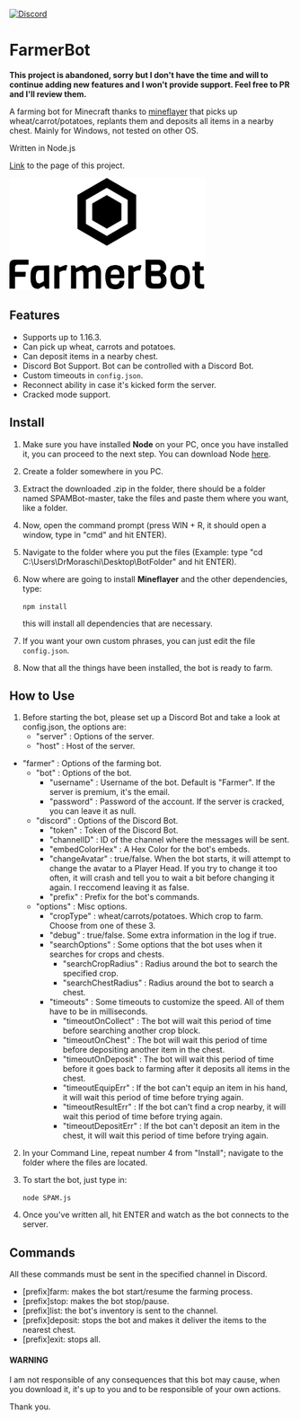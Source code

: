 [![Discord](https://img.shields.io/badge/Chat-Discord-blue.svg)](https://discord.gg/JQeVxbQT5G)
# FarmerBot
**This project is abandoned, sorry but I don't have the time and will to continue adding new features and I won't provide support. Feel free to PR and I'll review them.**

A farming bot for Minecraft thanks to [mineflayer](https://github.com/PrismarineJS/mineflayer) that picks up wheat/carrot/potatoes, replants them and deposits all items in a nearby chest. Mainly for Windows, not tested on other OS.

Written in Node.js

[Link](https://drmoraschi.github.io/FarmerBot/) to the page of this project.

<img alt="logo" src="https://github.com/DrMoraschi/FarmerBot/raw/master/images/projectlogo.jpg" height="200" />

## Features

 * Supports up to 1.16.3.
 * Can pick up wheat, carrots and potatoes.
 * Can deposit items in a nearby chest.
 * Discord Bot Support. Bot can be controlled with a Discord Bot.
 * Custom timeouts in `config.json`.
 * Reconnect ability in case it's kicked form the server.
 * Cracked mode support.

## Install

 1. Make sure you have installed **Node** on your PC, once you have installed it, you can proceed to the next step. You can download Node [here](https://nodejs.org/).
 1. Create a folder somewhere in you PC.
 2. Extract the downloaded .zip in the folder, there should be a folder named SPAMBot-master, take the files and paste them where you want, like a folder.
 3. Now, open the command prompt (press WIN + R, it should open a window, type in "cmd" and hit ENTER).
 4. Navigate to the folder where you put the files (Example: type "cd C:\Users\DrMoraschi\Desktop\BotFolder" and hit ENTER).
 5. Now where are going to install **Mineflayer** and the other dependencies, type:
	
	`npm install`
    
    this will install all dependencies that are necessary.

 6. If you want your own custom phrases, you can just edit the file `config.json`.
 7. Now that all the things have been installed, the bot is ready to farm.
 
## How to Use
 1. Before starting the bot, please set up a Discord Bot and take a look at config.json, the options are:
 	* "server" : Options of the server.
    * "host" : Host of the server.
  * "farmer" : Options of the farming bot.
    * "bot" : Options of the bot.
      * "username" : Username of the bot. Default is "Farmer". If the server is premium, it's the email.
      * "password" : Password of the account. If the server is cracked, you can leave it as null.
    * "discord" : Options of the Discord Bot.
      * "token" : Token of the Discord Bot.
      * "channelID" : ID of the channel where the messages will be sent.
      * "embedColorHex" : A Hex Color for the bot's embeds.
      * "changeAvatar" : true/false. When the bot starts, it will attempt to change the avatar to a Player Head. If you try to change it too often, it will crash and tell you to wait a bit before changing it again. I reccomend leaving it as false.
      * "prefix" : Prefix for the bot's commands.
    * "options" : Misc options.
      * "cropType" : wheat/carrots/potatoes. Which crop to farm. Choose from one of these 3.
      * "debug" : true/false. Some extra information in the log if true.
      * "searchOptions" : Some options that the bot uses when it searches for crops and chests.
        * "searchCropRadius" : Radius around the bot to search the specified crop.
        * "searchChestRadius" : Radius around the bot to search a chest.
      * "timeouts" : Some timeouts to customize the speed. All of them have to be in milliseconds.
        * "timeoutOnCollect" : The bot will wait this period of time before searching another crop block.
        * "timeoutOnChest" : The bot will wait this period of time before depositing another item in the chest.
        * "timeoutOnDeposit" : The bot will wait this period of time before it goes back to farming after it deposits all items in the chest.
        * "timeoutEquipErr" : If the bot can't equip an item in his hand, it will wait this period of time before trying again.
        * "timeoutResultErr" : If the bot can't find a crop nearby, it will wait this period of time before trying again.
        * "timeoutDepositErr" : If the bot can't deposit an item in the chest, it will wait this period of time before trying again.
 2. In your Command Line, repeat number 4 from "Install"; navigate to the folder where the files are located.
 3. To start the bot, just type in:
	
	```node SPAM.js```

 4. Once you've written all, hit ENTER and watch as the bot connects to the server.
 
 ## Commands
 All these commands must be sent in the specified channel in Discord.
 * [prefix]farm: makes the bot start/resume the farming process.
 * [prefix]stop: makes the bot stop/pause.
 * [prefix]list: the bot's inventory is sent to the channel.
 * [prefix]deposit: stops the bot and makes it deliver the items to the nearest chest.
 * [prefix]exit: stops all.
 
 #### WARNING
 
  I am not responsible of any consequences that this bot may cause, when you download it, it's up to you and to be responsible of your own actions.
  
  Thank you.
